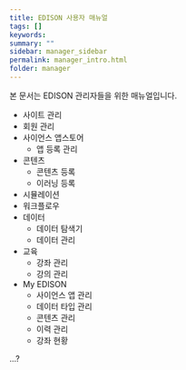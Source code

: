```yaml
---
title: EDISON 사용자 매뉴얼
tags: []
keywords:
summary: ""
sidebar: manager_sidebar
permalink: manager_intro.html
folder: manager
---
```


본 문서는 EDISON 관리자들을 위한 매뉴얼입니다. 

- 사이트 관리
- 회원 관리
- 사이언스 앱스토어
    - 앱 등록 관리
- 콘텐츠
    - 콘텐츠 등록
    - 이러닝 등록
- 시뮬레이션
- 워크플로우
- 데이터
    - 데이터 탐색기
    - 데이터 관리
- 교육
    - 강좌 관리
    - 강의 관리
- My EDISON
    - 사이언스 앱 관리
    - 데이터 타입 관리
    - 콘텐츠 관리
    - 이력 관리
    - 강좌 현황

...?